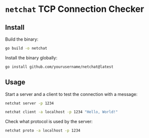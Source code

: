 # `netchat` TCP Connection Checker

## Install

Build the binary:

```bash
go build -o netchat
```

Install the binary globally:

```bash
go install github.com/yourusername/netchat@latest
```

## Usage

Start a server and a client to test the connection with a message:

```bash
netchat server -p 1234
```

```bash
netchat client -a localhost -p 1234 "Hello, World!"
```

Check what protocol is used by the server:

```bash
netchat proto -a localhost -p 1234
```
